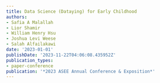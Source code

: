 ```yaml
---
title: Data Science (Dataying) for Early Childhood
authors:
- Safia A Malallah
- Lior Shamir
- William Henry Hsu
- Joshua Levi Weese
- Salah Alfailakawi
date: '2023-01-01'
publishDate: '2023-11-22T04:06:08.435952Z'
publication_types:
- paper-conference
publication: '*2023 ASEE Annual Conference & Exposition*'
---
```


